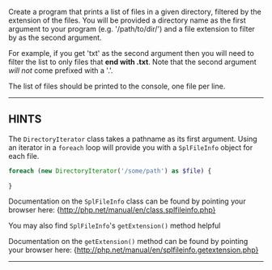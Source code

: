 Create a program that prints a list of files in a given directory, filtered by the extension of the files. You will be provided a directory name as the first argument to your program (e.g. '/path/to/dir/') and a file extension to filter by as the second argument.

For example, if you get 'txt' as the second argument then you will need to filter the list to only files that **end with .txt**. Note that the second argument _will not_ come prefixed with a '.'.

The list of files should be printed to the console, one file per line.

----------------------------------------------------------------------
## HINTS

The `DirectoryIterator` class takes a pathname as its first argument. Using an iterator in a `foreach` loop will provide you with a `SplFileInfo` object for each file.

```php
foreach (new DirectoryIterator('/some/path') as $file) {
    
}
```

Documentation on the `SplFileInfo` class can be found by pointing your browser here:
  {http://php.net/manual/en/class.splfileinfo.php}

You may also find `SplFileInfo`'s `getExtension()` method helpful

Documentation on the `getExtension()` method can be found by pointing your browser here:
  {http://php.net/manual/en/splfileinfo.getextension.php}

----------------------------------------------------------------------